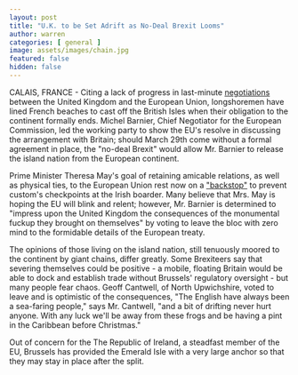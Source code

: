 ```yaml
---
layout: post
title: "U.K. to be Set Adrift as No-Deal Brexit Looms"
author: warren
categories: [ general ]
image: assets/images/chain.jpg
featured: false
hidden: false
---
```


CALAIS, FRANCE - Citing a lack of progress in last-minute [negotiations](https://www.bbc.com/news/amp/world-europe-47305387	) between the United Kingdom and the European Union, longshoremen have lined French beaches to cast off the British Isles when their obligation to the continent formally ends. Michel Barnier, Chief Negotiator for the European Commission, led the working party to show the EU's resolve in discussing the arrangement with Britain; should March 29th come without a formal agreement in place, the "no-deal Brexit" would allow Mr. Barnier to release the island nation from the European continent.

Prime Minister Theresa May's goal of retaining amicable relations, as well as physical ties, to the European Union rest now on a ["backstop"](https://www.bbc.com/news/uk-northern-ireland-politics-44615404) to prevent custom's checkpoints at the Irish boarder. Many believe that Mrs. May is hoping the EU will blink and relent; however, Mr. Barnier is determined to "impress upon the United Kingdom the consequences of the monumental fuckup they brought on themselves" by voting to leave the bloc with zero mind to the formidable details of the European treaty.

The opinions of those living on the island nation, still tenuously moored to the continent by giant chains, differ greatly. Some Brexiteers say that severing themselves could be positive - a mobile, floating Britain would be able to dock and establish trade without Brussels' regulatory oversight - but many people fear chaos. Geoff Cantwell, of North Upwichshire, voted to leave and is optimistic of the consequences, "The English have always been a sea-faring people," says Mr. Cantwell, "and a bit of drifting never hurt anyone. With any luck we'll be away from these frogs and be having a pint in the Caribbean before Christmas."

Out of concern for the The Republic of Ireland, a steadfast member of the EU, Brussels has provided the Emerald Isle with a very large anchor so that they may stay in place after the split.